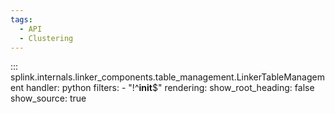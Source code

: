 ```yaml
---
tags:
  - API
  - Clustering
---
```

::: splink.internals.linker_components.table_management.LinkerTableManagement
    handler: python
    filters:
      - "!^__init__$"
    rendering:
      show_root_heading: false
      show_source: true
